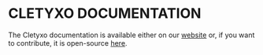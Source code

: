 # CLETYXO DOCUMENTATION

The Cletyxo documentation is available either on our [website](https://cletyxo.com/docs) or, if you want to contribute, it is open-source [here](www.github.com/visionizer/).
